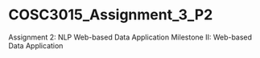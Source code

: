 # COSC3015_Assignment_3_P2
Assignment 2: NLP Web-based Data Application Milestone II: Web-based Data Application
